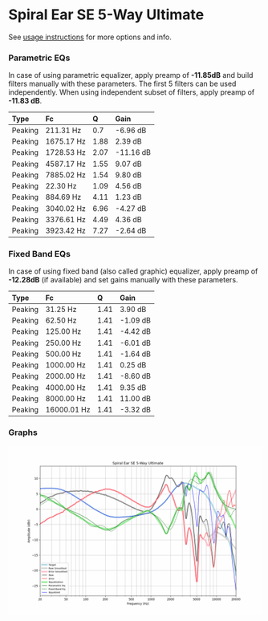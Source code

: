 # Spiral Ear SE 5-Way Ultimate
See [usage instructions](https://github.com/jaakkopasanen/AutoEq#usage) for more options and info.

### Parametric EQs
In case of using parametric equalizer, apply preamp of **-11.85dB** and build filters manually
with these parameters. The first 5 filters can be used independently.
When using independent subset of filters, apply preamp of **-11.83 dB**.

| Type    | Fc         |    Q | Gain      |
|:--------|:-----------|:-----|:----------|
| Peaking | 211.31 Hz  | 0.7  | -6.96 dB  |
| Peaking | 1675.17 Hz | 1.88 | 2.39 dB   |
| Peaking | 1728.53 Hz | 2.07 | -11.16 dB |
| Peaking | 4587.17 Hz | 1.55 | 9.07 dB   |
| Peaking | 7885.02 Hz | 1.54 | 9.80 dB   |
| Peaking | 22.30 Hz   | 1.09 | 4.56 dB   |
| Peaking | 884.69 Hz  | 4.11 | 1.23 dB   |
| Peaking | 3040.02 Hz | 6.96 | -4.27 dB  |
| Peaking | 3376.61 Hz | 4.49 | 4.36 dB   |
| Peaking | 3923.42 Hz | 7.27 | -2.64 dB  |

### Fixed Band EQs
In case of using fixed band (also called graphic) equalizer, apply preamp of **-12.28dB**
(if available) and set gains manually with these parameters.

| Type    | Fc          |    Q | Gain     |
|:--------|:------------|:-----|:---------|
| Peaking | 31.25 Hz    | 1.41 | 3.90 dB  |
| Peaking | 62.50 Hz    | 1.41 | -1.09 dB |
| Peaking | 125.00 Hz   | 1.41 | -4.42 dB |
| Peaking | 250.00 Hz   | 1.41 | -6.01 dB |
| Peaking | 500.00 Hz   | 1.41 | -1.64 dB |
| Peaking | 1000.00 Hz  | 1.41 | 0.25 dB  |
| Peaking | 2000.00 Hz  | 1.41 | -8.60 dB |
| Peaking | 4000.00 Hz  | 1.41 | 9.35 dB  |
| Peaking | 8000.00 Hz  | 1.41 | 11.00 dB |
| Peaking | 16000.01 Hz | 1.41 | -3.32 dB |

### Graphs
![](./Spiral%20Ear%20SE%205-Way%20Ultimate.png)